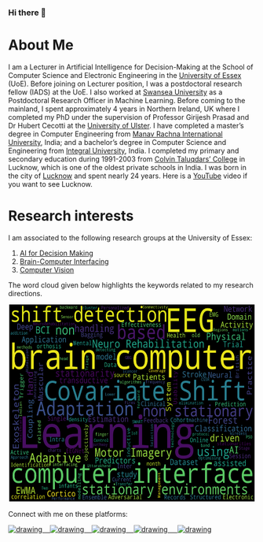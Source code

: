 ### Hi there 👋

About Me
======

I am a Lecturer in Artificial Intelligence for Decision-Making at the School of Computer Science and Electronic Engineering in the [University of Essex](https://www.essex.ac.uk/) (UoE). Before joining on Lecturer position, I was a postdoctoral research fellow (IADS) at the UoE. I also worked at [Swansea University](https://www.swansea.ac.uk/) as a Postdoctoral Research Officer in Machine Learning. Before coming to the mainland, I spent approximately 4 years in Northern Ireland, UK where I completed my PhD under the supervision of Professor Girijesh Prasad and Dr Hubert Cecotti at the [University of Ulster](https://www.ulster.ac.uk/). I have completed a master’s degree in Computer Engineering from [Manav Rachna International University](https://manavrachna.edu.in/), India; and a bachelor’s degree in Computer Science and Engineering from [Integral University](http://iul.ac.in/), India. I completed my primary and secondary education during 1991-2003 from [Colvin Taluqdars’ College](https://en.wikipedia.org/wiki/Colvin_Taluqdars%27_College) in Lucknow, which is one of the oldest private schools in India. I was born in the city of [Lucknow](https://en.wikipedia.org/wiki/Lucknow) and spent nearly 24 years. Here is a [YouTube](https://www.youtube.com/watch?v=dS2fpg-SdJ8) video if you want to see Lucknow.

Research interests
====== 
I am associated to the following research groups at the University of Essex:
1. [AI for Decision Making](https://www.essex.ac.uk/departments/computer-science-and-electronic-engineering/research/ai-for-decision-making)
2. [Brain-Computer Interfacing](http://essexbcis.uk/)
3. [Computer Vision](https://essexnlip.uk/computer-vision/)

The word cloud given below highlights the keywords related to my research directions. 
<p align="center">
  <img width="500" height="400" src="wordcloud.png">
</p>



Connect with me on these platforms:

<a href="https://www.youtube.com/channel/UCYlOdJBJQN4c7k25uzwSwJA"><img src="https://res.cloudinary.com/importdata/image/upload/v1595012354/yt_logo_jjgys4.png" alt="drawing" width="100"/>&nbsp;&nbsp;&nbsp;&nbsp;<a href="https://medium.com/@sagihaider"><img src="https://res.cloudinary.com/importdata/image/upload/v1595012354/medium_mono_hoz0z5.png" alt="drawing" width="35"/>&nbsp;&nbsp;&nbsp;&nbsp;<a href="https://twitter.com/sagihaider"><img src="https://res.cloudinary.com/importdata/image/upload/v1595012924/Twitter_Logo_Blue_gbtagu.png" alt="drawing" width="40"/>&nbsp;&nbsp;&nbsp;&nbsp;<a href="https://www.linkedin.com/in/sagihaider//"><img src="https://res.cloudinary.com/importdata/image/upload/v1595012354/linkedin_t9qiwy.png" alt="drawing" width="100"/> &nbsp;&nbsp;&nbsp;&nbsp;<a href="https://www.kaggle.com/sagihaider"><img src="https://res.cloudinary.com/importdata/image/upload/v1595012924/kaggle_ksaktb.png" alt="drawing" width="75"/>


<!--

**sagihaider/sagihaider** is a ✨ _special_ ✨ repository because its `README.md` (this file) appears on your GitHub profile.


- 🔭 I’m currently working on ...
- 🌱 I’m currently learning ...
- 👯 I’m looking to collaborate on ...
- 🤔 I’m looking for help with ...
- 💬 Ask me about ...
- 📫 How to reach me: ...
- 😄 Pronouns: ...
- ⚡ Fun fact: ...
-->
